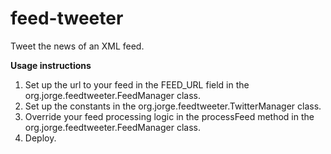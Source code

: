 feed-tweeter
============

Tweet the news of an XML feed.

**Usage instructions**

1. Set up the url to your feed in the FEED_URL field in the org.jorge.feedtweeter.FeedManager class.
2. Set up the constants in the org.jorge.feedtweeter.TwitterManager class.
3. Override your feed processing logic in the processFeed method in the org.jorge.feedtweeter.FeedManager class.
4. Deploy.
